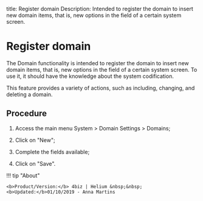 title: Register domain
Description: Intended to register the domain to insert new domain items, that is, new options in the field of a certain system screen.
# Register domain

The Domain functionality is intended to register the domain to insert new domain
items, that is, new options in the field of a certain system screen. To use it,
it should have the knowledge about the system codification.

This feature provides a variety of actions, such as including, changing, and
deleting a domain.

Procedure
-------------

1.  Access the main menu System \> Domain Settings \> Domains;

2.  Click on "New";

3.  Complete the fields available;

4.  Click on "Save".


!!! tip "About"

    <b>Product/Version:</b> 4biz | Helium &nbsp;&nbsp;
    <b>Updated:</b>01/10/2019 - Anna Martins
